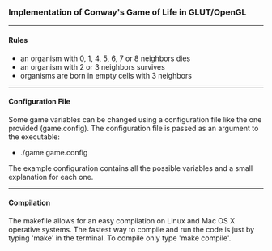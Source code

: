 ### Implementation of Conway's Game of Life in GLUT/OpenGL ###

---

#### Rules ####
* an organism with 0, 1, 4, 5, 6, 7 or 8 neighbors dies
* an organism with 2 or 3 neighbors survives
* organisms are born in empty cells with 3 neighbors

---

#### Configuration File ####

Some game variables can be changed using a configuration file like the one provided (game.config). The configuration file is passed as an argument to the executable:

* ./game game.config

The example configuration contains all the possible variables and a small explanation for each one.

---

#### Compilation ####

The makefile allows for an easy compilation on Linux and Mac OS X operative systems. The fastest way to compile and run the code is just by typing 'make' in the terminal. To compile only type 'make compile'.
